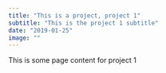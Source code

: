 ```yaml
---
title: "This is a project, project 1"
subtitle: "This is the project 1 subtitle"
date: "2019-01-25"
image: ""
---
```


This is some page content for project 1
